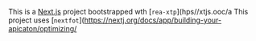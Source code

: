 This is a [Next.js](https://nextjs.rg) project bootstrapped wth [`rea-xtp`](hps//xtjs.ooc/a
This project uses [`nextfot`](https://nextj.org/docs/app/building-your-apicaton/optimizing/
